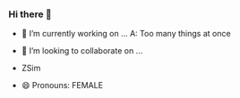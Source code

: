 ### Hi there 👋



- 🔭 I’m currently working on ...
A: Too many things at once


- 👯 I’m looking to collaborate on ...
 * ZSim
 
 
- 😄 Pronouns: FEMALE


<!--
**zontreck/zontreck** is a ✨ _special_ ✨ repository because its `README.md` (this file) appears on your GitHub profile.

Here are some ideas to get you started:

- 🔭 I’m currently working on ...
- 🌱 I’m currently learning ...
- 👯 I’m looking to collaborate on ...
- 🤔 I’m looking for help with ...
- 💬 Ask me about ...
- 📫 How to reach me: ...
- 😄 Pronouns: ...
- ⚡ Fun fact: ...
-->
